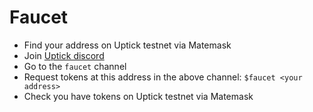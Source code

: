 <!--
order: 2
-->

# Faucet

* Find your address on Uptick testnet via Matemask
* Join [Uptick discord](https://discord.gg/eStaNHZbm4)
* Go to the `faucet` channel
* Request tokens at this address in the above channel: `$faucet <your address>`
* Check you have tokens on Uptick testnet via Matemask